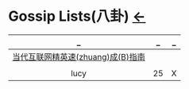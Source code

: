 # Gossip Lists(八卦)  [←](../index.md)

| _ | _ | _ |
|:---:|:---:|:---:|
| [当代互联网精英速(zhuang)成(B)指南](https://mp.weixin.qq.com/s?__biz=MzA4NzQzNTg4Ng==&mid=2651729919&idx=1&sn=2e2356000489cb7b7d01235f29519e70&chksm=8bc3f0febcb479e8ff8ce9adb098dd70f91953b9eb44c8c48a39583e354214c0e21f44d03dc6&scene=21#wechat_redirect) | []() | []() |
| []() | []() | []() |
| lucy | 25 | X |
